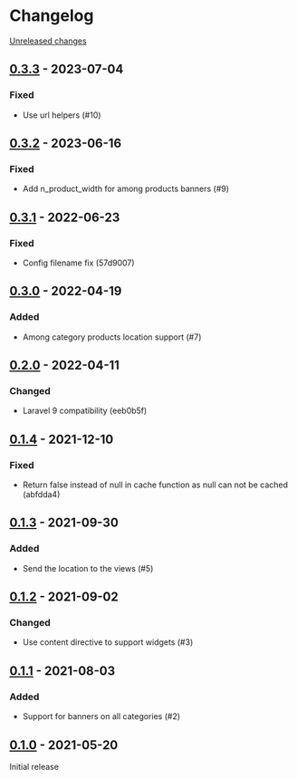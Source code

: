 # Changelog 

[Unreleased changes](https://github.com/rapidez/amasty-promo-banners/compare/0.3.3...master)
## [0.3.3](https://github.com/rapidez/amasty-promo-banners/releases/tag/0.3.3) - 2023-07-04

### Fixed

- Use url helpers (#10)

## [0.3.2](https://github.com/rapidez/amasty-promo-banners/releases/tag/0.3.2) - 2023-06-16

### Fixed

- Add n_product_width for among products banners (#9)

## [0.3.1](https://github.com/rapidez/amasty-promo-banners/releases/tag/0.3.1) - 2022-06-23

### Fixed

- Config filename fix (57d9007)

## [0.3.0](https://github.com/rapidez/amasty-promo-banners/releases/tag/0.3.0) - 2022-04-19

### Added

- Among category products location support (#7)

## [0.2.0](https://github.com/rapidez/amasty-promo-banners/releases/tag/0.2.0) - 2022-04-11

### Changed

- Laravel 9 compatibility (eeb0b5f)

## [0.1.4](https://github.com/rapidez/amasty-promo-banners/releases/tag/0.1.4) - 2021-12-10

### Fixed

- Return false instead of null in cache function as null can not be cached (abfdda4)

## [0.1.3](https://github.com/rapidez/amasty-promo-banners/releases/tag/0.1.3) - 2021-09-30

### Added

- Send the location to the views (#5)

## [0.1.2](https://github.com/rapidez/amasty-promo-banners/releases/tag/0.1.2) - 2021-09-02

### Changed

- Use content directive to support widgets (#3)

## [0.1.1](https://github.com/rapidez/amasty-promo-banners/releases/tag/0.1.1) - 2021-08-03

### Added

- Support for banners on all categories (#2)

## [0.1.0](https://github.com/rapidez/amasty-promo-banners/releases/tag/0.1.0) - 2021-05-20

Initial release

